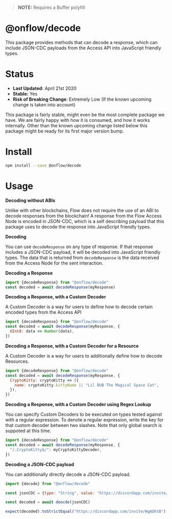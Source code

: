 > **NOTE:** Requires a Buffer polyfill

# @onflow/decode

This package provides methods that can decode a response, which can include JSON-CDC payloads from the Access API into JavaScript friendly types.

# Status

- **Last Updated:** April 21st 2020
- **Stable:** Yes
- **Risk of Breaking Change**: Extremely Low (If the known upcoming change is taken into account)

This package is fairly stable, might even be the most complete package we have.
We are fairly happy with how it is consumed, and how it works internally.
Other than the known upcoming change listed below this package might be ready for its first major version bump.

# Install

```bash
npm install --save @onflow/decode
```

# Usage

**Decoding without ABIs**

Unlike with other blockchains, Flow does not require the use of an ABI to decode responses from the blockchain! A response from the Flow Access Node is encoded in JSON-CDC, which is a self describing payload that this package uses to decode the response into JavaScript friendly types.

**Decoding**

You can use `decodeResponse` on any type of response. If that response includes a JSON-CDC payload, it will be decoded into JavaScript friendly types. The data that is returned from `decodeResponse` is the data received from the Access Node for the sent interaction.

**Decoding a Response**

```javascript
import {decodeResponse} from "@onflow/decode"
const decoded = await decodeResponse(myResponse)
```

**Decoding a Response, with a Custom Decoder**

A Custom Decoder is a way for users to define how to decode certain encoded types from the Access API

```javascript
import {decodeResponse} from "@onflow/decode"
const decoded = await decodeResponse(myResponse, {
  UInt8: data => Number(data),
})
```

**Decoding a Response, with a Custom Decoder for a Resource**

A Custom Decoder is a way for users to additionally define how to decode Resources.

```javascript
import {decodeResponse} from "@onflow/decode"
const decoded = await decodeResponse(myResponse, {
  CryptoKitty: cryptoKitty => ({
    name: cryptoKitty.kittyName || "Lil BUB The Magical Space Cat",
  }),
})
```

**Decoding a Response, with a Custom Decoder using Regex Lookup**

You can specify Custom Decoders to be executed on types tested against with a regular expression.
To denote a regular expression, write the key for that custom decoder between two slashes. Note that
only global search is suppoted at this time.

```javascript
import {decodeResponse} from "@onflow/decode"
const decoded = await decodeResponse(myResponse, {
  "/.CryptoKitty$/": myCryptoKittyDecoder,
})
```

**Decoding a JSON-CDC payload**

You can additionally directly decode a JSON-CDC payload.

```javascript
import {decode} from "@onflow/decode"

const jsonCDC = {type: "String", value: "https://discordapp.com/invite/WgAQhtB"}

const decoded = await deocde(jsonCDC)

expect(decoded).toStrictEqual("https://discordapp.com/invite/WgAQhtB")
```
